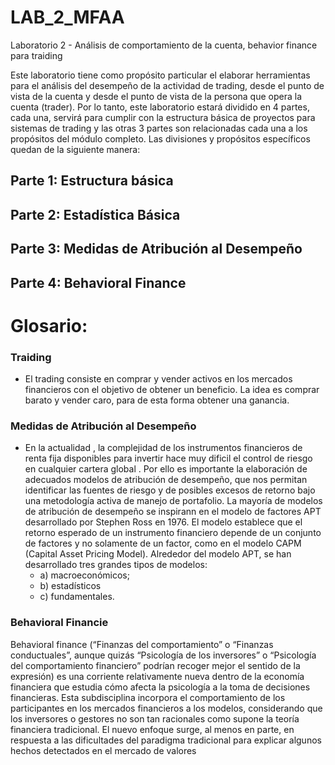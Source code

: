 # LAB_2_MFAA
Laboratorio 2 - Análisis de comportamiento de la cuenta, behavior finance para traiding

Este laboratorio tiene como propósito particular el elaborar herramientas para el análisis del desempeño de la actividad de trading, desde el punto de vista de la cuenta y desde el punto de vista de la persona que opera la cuenta (trader). Por lo tanto, este laboratorio estará dividido en 4 partes, cada una, servirá para cumplir con la estructura básica de proyectos para sistemas de trading y las otras 3 partes son relacionadas cada una a los propósitos del módulo completo. Las divisiones y propósitos específicos quedan de la siguiente manera:

 

## Parte 1: Estructura básica 

## Parte 2: Estadística Básica 

## Parte 3: Medidas de Atribución al Desempeño 

## Parte 4: Behavioral Finance

# Glosario:

### Traiding
- El trading consiste en comprar y vender activos en los mercados financieros con el objetivo de obtener un beneficio. La idea es comprar barato y vender caro, para de esta forma obtener una ganancia.

### Medidas de Atribución al Desempeño
- En la actualidad , la complejidad de los instrumentos financieros de renta fija disponibles para invertir hace muy dificil el control de riesgo en cualquier cartera global . Por ello es importante la elaboración de adecuados modelos de atribución
de desempeño, que nos permitan identificar las fuentes de riesgo y de posibles excesos de retorno bajo una metodología activa de manejo de portafolio.
La mayoría de modelos de atribución de desempeño se inspirann en el modelo de factores APT desarrollado por Stephen Ross en 1976. El modelo
establece que el retorno esperado de un instrumento financiero depende de un conjunto de factores y no solamente de un factor, como en el modelo CAPM (Capital Asset Pricing Model).
Alrededor del modelo APT, se han desarrollado tres grandes tipos de modelos: 
    - a) macroeconómicos;
    - b) estadísticos
    - c) fundamentales.

### Behavioral Financie

Behavioral finance (“Finanzas del comportamiento” o “Finanzas conductuales”, aunque quizás “Psicología de los inversores” o “Psicología del comportamiento financiero” podrían recoger mejor el sentido de la expresión) es una
corriente relativamente nueva dentro de la economía financiera que
estudia cómo afecta la psicología a la toma de decisiones financieras.
Esta subdisciplina incorpora el comportamiento de los participantes
en los mercados financieros a los modelos, considerando que los
inversores o gestores no son tan racionales como supone la teoría
financiera tradicional. El nuevo enfoque surge, al menos en parte, en
respuesta a las dificultades del paradigma tradicional para explicar
algunos hechos detectados en el mercado de valores

